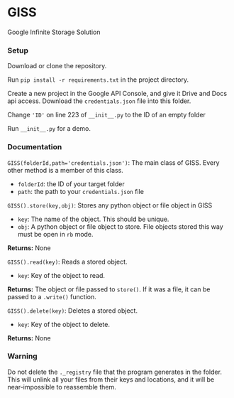 # GISS
Google Infinite Storage Solution

### Setup

Download or clone the repository.

Run `pip install -r requirements.txt` in the project directory.

Create a new project in the Google API Console, and give it Drive and Docs api access. Download the `credentials.json` file into this folder.

Change `'ID'` on line 223 of `__init__.py` to the ID of an empty folder

Run `__init__.py` for a demo.

### Documentation

`GISS(folderId,path='credentials.json')`:
The main class of GISS. Every other method is a member of this class.

- `folderId`: the ID of your target folder
- `path`: the path to your `credentials.json` file

`GISS().store(key,obj)`:
Stores any python object or file object in GISS

- `key`: The name of the object. This should be unique.
- `obj`: A python object or file object to store. File objects stored this way must be open in `rb` mode.

**Returns:** None

`GISS().read(key)`:
Reads a stored object.

- `key`: Key of the object to read.

**Returns:** The object or file passed to `store()`. If it was a file, it can be passed to a `.write()` function.

`GISS().delete(key)`:
Deletes a stored object.

- `key`: Key of the object to delete.

**Returns:** None


### Warning
Do not delete the `._registry` file that the program generates in the folder. This will unlink all your files from their keys and locations, and it will be near-impossible to reassemble them.
